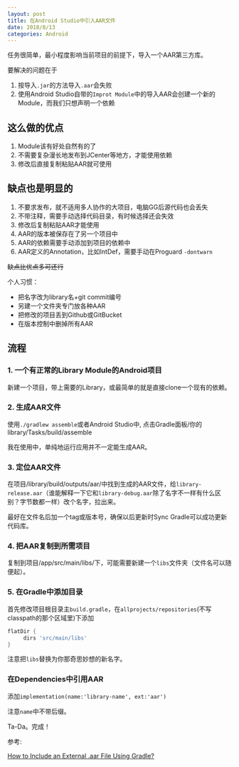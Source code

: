 ```yaml
---
layout: post
title: 在Android Studio中引入AAR文件
date: 2018/8/13
categories: Android
---
```


任务很简单，最小程度影响当前项目的前提下，导入一个AAR第三方库。

要解决的问题在于

1. 按导入`.jar`的方法导入`.aar`会失败
1. 使用Android Studio自带的`Improt Module`中的导入AAR会创建一个新的Module，而我们只想声明一个依赖

<!--more-->

## 这么做的优点

1. Module该有好处自然有的了
1. 不需要复杂漫长地发布到JCenter等地方，才能使用依赖
1. 修改后直接复制粘贴AAR就可使用

## 缺点也是明显的

1. 不要求发布，就不适用多人协作的大项目，电脑GG后源代码也会丢失
1. 不带注释，需要手动选择代码目录，有时候选择还会失效
1. 修改后复制粘贴AAR才能使用
1. AAR的版本被保存在了另一个项目中
1. AAR的依赖需要手动添加到项目的依赖中
1. AAR定义的Annotation，比如IntDef，需要手动在Proguard `-dontwarn`

~~缺点比优点多可还行~~

个人习惯：

- 把名字改为library名+git commit编号
- 另建一个文件夹专门放各种AAR
- 把修改的项目丢到Github或GitBucket
- 在版本控制中删掉所有AAR

## 流程

### 1. 一个有正常的Library Module的Android项目

新建一个项目，带上需要的Library，或最简单的就是直接clone一个现有的依赖。

### 2. 生成AAR文件

使用`./gradlew assemble`或者Android Studio中, 点击Gradle面板/你的library/Tasks/build/assemble

我在使用中，单纯地运行应用并不一定能生成AAR。

### 3. 定位AAR文件

在项目/library/build/outputs/aar/中找到生成的AAR文件，给`library-release.aar`（谁能解释一下它和`library-debug.aar`除了名字不一样有什么区别？字节数都一样）改个名字，拉出来。

最好在文件名后加一个tag或版本号，确保以后更新时Sync Gradle可以成功更新代码库。

### 4. 把AAR复制到所需项目

复制到项目/app/src/main/libs/下，可能需要新建一个`libs`文件夹（文件名可以随便起）。

### 5. 在Gradle中添加目录

首先修改项目根目录主`build.gradle`，在`allprojects/repositories`(不写classpath的那个区域里)下添加

```Groovy
flatDir {
     dirs 'src/main/libs'
}
```

注意把`libs`替换为你那奇思妙想的新名字。

### 在Dependencies中引用AAR

添加`implementation(name:'library-name', ext:'aar')`

注意`name`中不带后缀。

Ta-Da。完成！

参考:

[How to Include an External .aar File Using Gradle?](https://medium.com/@notestomyself/how-to-include-external-aar-file-using-gradle-6604b378e808)